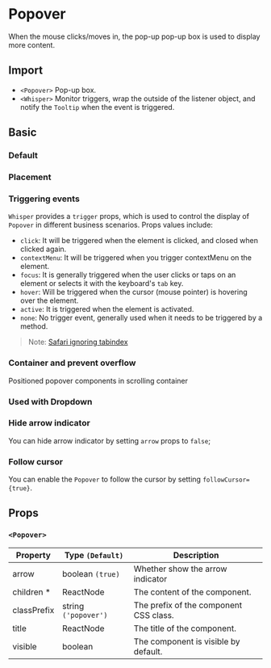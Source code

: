 # Popover

When the mouse clicks/moves in, the pop-up pop-up box is used to display more content.

## Import

<!--{include:<import-guide>}-->

- `<Popover>` Pop-up box.
- `<Whisper>` Monitor triggers, wrap the outside of the listener object, and notify the `Tooltip` when the event is triggered.

## Basic

### Default

<!--{include:`basic.md`}-->

### Placement

<!--{include:`placement.md`}-->

### Triggering events

`Whisper` provides a `trigger` props, which is used to control the display of `Popover` in different business scenarios. Props values ​​include:

- `click`: It will be triggered when the element is clicked, and closed when clicked again.
- `contextMenu`: It will be triggered when you trigger contextMenu on the element.
- `focus`: It is generally triggered when the user clicks or taps on an element or selects it with the keyboard's `tab` key.
- `hover`: Will be triggered when the cursor (mouse pointer) is hovering over the element.
- `active`: It is triggered when the element is activated.
- `none`: No trigger event, generally used when it needs to be triggered by a method.

<!--{include:`trigger.md`}-->

> Note: [Safari ignoring tabindex](https://stackoverflow.com/questions/1848390/safari-ignoring-tabindex)

### Container and prevent overflow

Positioned popover components in scrolling container

<!--{include:`container.md`}-->

### Used with Dropdown

<!--{include:`with-dropdown.md`}-->

### Hide arrow indicator

You can hide arrow indicator by setting `arrow` props to `false`;

<!--{include:`arrow.md`}-->

### Follow cursor

You can enable the `Popover` to follow the cursor by setting `followCursor={true}`.

<!--{include:`follow-cursor.md`}-->

## Props

### `<Popover>`

| Property    | Type `(Default)`     | Description                            |
| ----------- | -------------------- | -------------------------------------- |
| arrow       | boolean `(true)`     | Whether show the arrow indicator       |
| children \* | ReactNode            | The content of the component.          |
| classPrefix | string `('popover')` | The prefix of the component CSS class. |
| title       | ReactNode            | The title of the component.            |
| visible     | boolean              | The component is visible by default.   |

<!--{include:(components/whisper/en-US/props.md)}-->
<!--{include:(_common/types/placement-all.md)}-->
